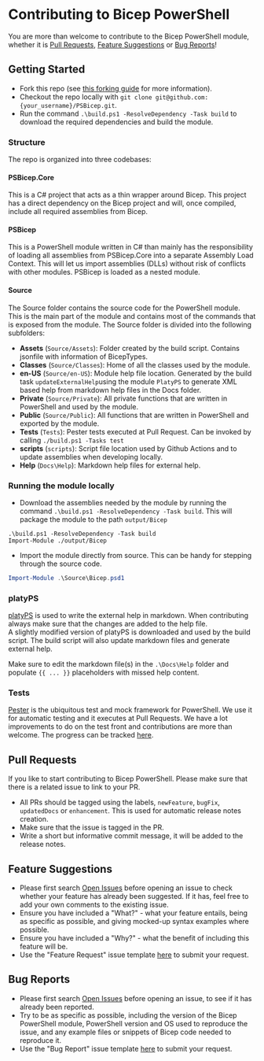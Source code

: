 # Contributing to Bicep PowerShell

You are more than welcome to contribute to the Bicep PowerShell module, whether it is [Pull Requests](#pull-requests), [Feature Suggestions](#feature-suggestions) or [Bug Reports](#bug-reports)!

## Getting Started

- Fork this repo (see [this forking guide](https://guides.github.com/activities/forking/) for more information).
- Checkout the repo locally with `git clone git@github.com:{your_username}/PSBicep.git`.
- Run the command `.\build.ps1 -ResolveDependency -Task build` to download the required dependencies and build the module.

### Structure

The repo is organized into three codebases:

#### PSBicep.Core

This is a C# project that acts as a thin wrapper around Bicep. This project has a direct dependency on the Bicep project and will, once compiled, include all required assemblies from Bicep.

#### PSBicep

This is a PowerShell module written in C# than mainly has the responsibility of loading all assemblies from PSBicep.Core into a separate Assembly Load Context. This will let us import assemblies (DLLs) without risk of conflicts with other modules. PSBicep is loaded as a nested module.

#### Source

The Source folder contains the source code for the PowerShell module. This is the main part of the module and contains most of the commands that is exposed from the module. The Source folder is divided into the following subfolders:

- **Assets** (`Source/Assets`): Folder created by the build script. Contains jsonfile with information of BicepTypes.
- **Classes** (`Source/Classes`): Home of all the classes used by the module.
- **en-US** (`Source/en-US`): Module help file location. Generated by the build task `updateExternalHelp`using the module `PlatyPS` to generate XML based help from markdown help files in the Docs folder.
- **Private** (`Source/Private`): All private functions that are written in PowerShell and used by the module.
- **Public** (`Source/Public`): All functions that are written in PowerShell and exported by the module.
- **Tests** (`Tests`): Pester tests executed at Pull Request. Can be invoked by calling `./build.ps1 -Tasks test`
- **scripts** (`scripts`): Script file location used by Github Actions and to update assemblies when developing locally.
- **Help** (`Docs\Help`): Markdown help files for external help.

### Running the module locally

- Download the assemblies needed by the module by running the command `.\build.ps1 -ResolveDependency -Task build`. This will package the module to the path `output/Bicep`

```
.\build.ps1 -ResolveDependency -Task build
Import-Module ./output/Bicep
```

- Import the module directly from source. This can be handy for stepping through the source code.

```powershell
Import-Module .\Source\Bicep.psd1
```

### platyPS

[platyPS](https://github.com/PowerShell/platyPS) is used to write the external help in markdown. When contributing always make sure that the changes are added to the help file.  
A slightly modified version of platyPS is downloaded and used by the build script. The build script will also update markdown files and generate external help.

Make sure to edit the markdown file(s) in the `.\Docs\Help` folder and populate `{{ ... }}` placeholders with missed help content.

### Tests

[Pester](https://github.com/pester/Pester) is the ubiquitous test and mock framework for PowerShell. We use it for automatic testing and it executes at Pull Requests. We have a lot improvements to do on the test front and contributions are more than welcome. The progress can be tracked [here](https://github.com/PSBicep/PSBicep/issues/22).

## Pull Requests

If you like to start contributing to Bicep PowerShell. Please make sure that there is a related issue to link to your PR.

- All PRs should be tagged using the labels, `newFeature`, `bugFix`, `updatedDocs` or `enhancement`. This is used for automatic release notes creation.
- Make sure that the issue is tagged in the PR.
- Write a short but informative commit message, it will be added to the release notes.

## Feature Suggestions

- Please first search [Open Issues](https://github.com/PSBicep/PSBicep/issues) before opening an issue to check whether your feature has already been suggested. If it has, feel free to add your own comments to the existing issue.
- Ensure you have included a "What?" - what your feature entails, being as specific as possible, and giving mocked-up syntax examples where possible.
- Ensure you have included a "Why?" - what the benefit of including this feature will be.
- Use the "Feature Request" issue template [here](https://github.com/PSBicep/PSBicep/issues/new/choose) to submit your request.

## Bug Reports

- Please first search [Open Issues](https://github.com/PSBicep/PSBicep/issues) before opening an issue, to see if it has already been reported.
- Try to be as specific as possible, including the version of the Bicep PowerShell module, PowerShell version and OS used to reproduce the issue, and any example files or snippets of Bicep code needed to reproduce it.
- Use the "Bug Report" issue template [here](https://github.com/PSBicep/PSBicep/issues/new/choose) to submit your request.
